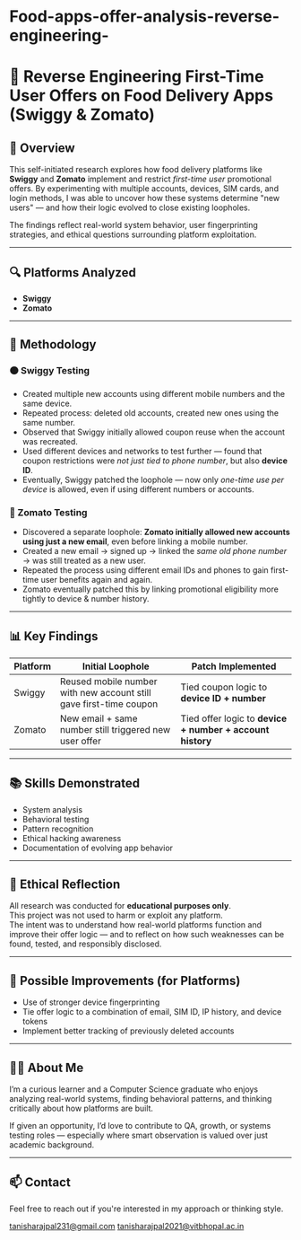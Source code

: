 # Food-apps-offer-analysis-reverse-engineering-

# 🧠 Reverse Engineering First-Time User Offers on Food Delivery Apps (Swiggy & Zomato)

## 📌 Overview

This self-initiated research explores how food delivery platforms like **Swiggy** and **Zomato** implement and restrict *first-time user* promotional offers. By experimenting with multiple accounts, devices, SIM cards, and login methods, I was able to uncover how these systems determine "new users" — and how their logic evolved to close existing loopholes.

The findings reflect real-world system behavior, user fingerprinting strategies, and ethical questions surrounding platform exploitation.

---

## 🔍 Platforms Analyzed
- **Swiggy**
- **Zomato**

---

## 🧪 Methodology

### 🟠 Swiggy Testing

- Created multiple new accounts using different mobile numbers and the same device.
- Repeated process: deleted old accounts, created new ones using the same number.
- Observed that Swiggy initially allowed coupon reuse when the account was recreated.
- Used different devices and networks to test further — found that coupon restrictions were *not just tied to phone number*, but also **device ID**.
- Eventually, Swiggy patched the loophole — now only *one-time use per device* is allowed, even if using different numbers or accounts.

### 🔴 Zomato Testing

- Discovered a separate loophole: **Zomato initially allowed new accounts using just a new email**, even before linking a mobile number.
- Created a new email → signed up → linked the *same old phone number* → was still treated as a new user.
- Repeated the process using different email IDs and phones to gain first-time user benefits again and again.
- Zomato eventually patched this by linking promotional eligibility more tightly to device & number history.

---

## 📊 Key Findings

| Platform | Initial Loophole | Patch Implemented |
|----------|------------------|-------------------|
| Swiggy   | Reused mobile number with new account still gave first-time coupon | Tied coupon logic to **device ID + number** |
| Zomato   | New email + same number still triggered new user offer | Tied offer logic to **device + number + account history** |

---

## 📚 Skills Demonstrated

- System analysis
- Behavioral testing
- Pattern recognition
- Ethical hacking awareness
- Documentation of evolving app behavior

---

## 🧭 Ethical Reflection

All research was conducted for **educational purposes only**.  
This project was not used to harm or exploit any platform.  
The intent was to understand how real-world platforms function and improve their offer logic — and to reflect on how such weaknesses can be found, tested, and responsibly disclosed.

---

## 🧩 Possible Improvements (for Platforms)

- Use of stronger device fingerprinting
- Tie offer logic to a combination of email, SIM ID, IP history, and device tokens
- Implement better tracking of previously deleted accounts

---

## 🧑‍💻 About Me

I’m a curious learner and a Computer Science graduate who enjoys analyzing real-world systems, finding behavioral patterns, and thinking critically about how platforms are built.

If given an opportunity, I’d love to contribute to QA, growth, or systems testing roles — especially where smart observation is valued over just academic background.

---

## 📫 Contact

Feel free to reach out if you're interested in my approach or thinking style.

tanisharajpal231@gmail.com
tanisharajpal2021@vitbhopal.ac.in

